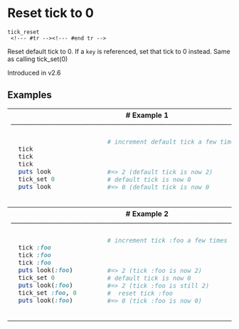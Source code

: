 # Reset tick to 0

```
tick_reset 
 <!--- #tr --><!--- #end tr -->
```


Reset default tick to 0. If a `key` is referenced, set that tick to 0 instead. Same as calling tick_set(0)

Introduced in v2.6

## Examples

<table class="examples">
<tr>
<th colspan="2" class="even head"># Example 1 ──────────────────────────────────────────────────────</th>
</tr>
<tr>
<td class="even">

```ruby

  tick
  tick
  tick
  puts look
  tick_set 0
  puts look



```

</td>
<td class="even">

<!--- #tr -->
```ruby
# increment default tick a few times
 
 
 
#=> 2 (default tick is now 2)
# default tick is now 0
#=> 0 (default tick is now 0



```
<!--- #end tr -->

</td>
</tr>
<tr>
<th colspan="2" class="odd head"># Example 2 ──────────────────────────────────────────────────────</th>
</tr>
<tr>
<td class="odd">

```ruby

  tick :foo
  tick :foo
  tick :foo
  puts look(:foo)
  tick_set 0
  puts look(:foo)
  tick_set :foo, 0
  puts look(:foo)



```

</td>
<td class="odd">

<!--- #tr -->
```ruby
# increment tick :foo a few times
 
 
 
#=> 2 (tick :foo is now 2)
# default tick is now 0
#=> 2 (tick :foo is still 2)
#  reset tick :foo
#=> 0 (tick :foo is now 0)



```
<!--- #end tr -->

</td>
</tr>
</table>

